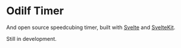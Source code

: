 # Odilf Timer

And open source speedcubing timer, built with [Svelte](https://svelte.dev/) and [SvelteKit](https://kit.svelte.dev/).

Still in development.
